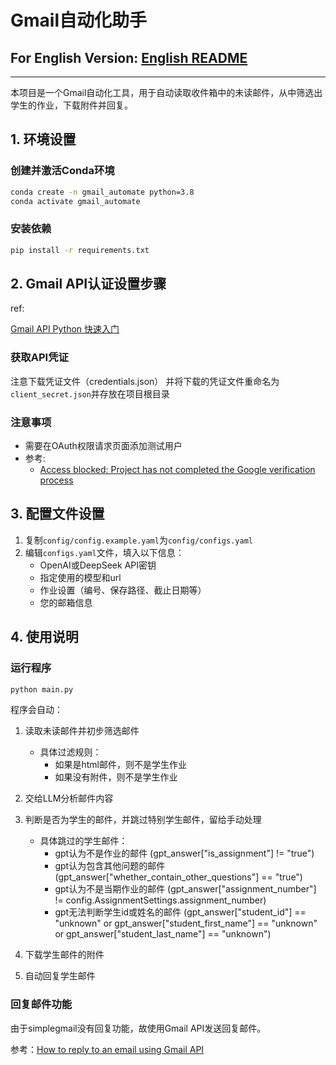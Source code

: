 # Gmail自动化助手

## For English Version: [English README](README_EN.md)

--------------

本项目是一个Gmail自动化工具，用于自动读取收件箱中的未读邮件，从中筛选出学生的作业，下载附件并回复。

## 1. 环境设置

### 创建并激活Conda环境

```bash
conda create -n gmail_automate python=3.8
conda activate gmail_automate
```

### 安装依赖

```bash
pip install -r requirements.txt
```

## 2. Gmail API认证设置步骤

ref:

[Gmail API Python 快速入门](https://developers.google.com/workspace/gmail/api/quickstart/python?hl=zh-cn)

### 获取API凭证

注意下载凭证文件（credentials.json）
并将下载的凭证文件重命名为`client_secret.json`并存放在项目根目录

### 注意事项

- 需要在OAuth权限请求页面添加测试用户
- 参考:
  - [Access blocked: Project has not completed the Google verification process](https://stackoverflow.com/questions/75454425/access-blocked-project-has-not-completed-the-google-verification-process)

## 3. 配置文件设置

1. 复制`config/config.example.yaml`为`config/configs.yaml`
2. 编辑`configs.yaml`文件，填入以下信息：
   - OpenAI或DeepSeek API密钥
   - 指定使用的模型和url
   - 作业设置（编号、保存路径、截止日期等）
   - 您的邮箱信息

## 4. 使用说明

### 运行程序

```bash
python main.py
```

程序会自动：

1. 读取未读邮件并初步筛选邮件

    - 具体过滤规则：
        - 如果是html邮件，则不是学生作业
        - 如果没有附件，则不是学生作业

2. 交给LLM分析邮件内容
3. 判断是否为学生的邮件，并跳过特别学生邮件，留给手动处理

    - 具体跳过的学生邮件：
        - gpt认为不是作业的邮件
        (gpt_answer["is_assignment"] != "true")
        - gpt认为包含其他问题的邮件
        (gpt_answer["whether_contain_other_questions"] == "true")
        - gpt认为不是当期作业的邮件
        (gpt_answer["assignment_number"] != config.AssignmentSettings.assignment_number)
        - gpt无法判断学生id或姓名的邮件
        (gpt_answer["student_id"] == "unknown" or gpt_answer["student_first_name"] == "unknown" or gpt_answer["student_last_name"] == "unknown")

4. 下载学生邮件的附件
5. 自动回复学生邮件

### 回复邮件功能

由于simplegmail没有回复功能，故使用Gmail API发送回复邮件。

参考：[How to reply to an email using Gmail API](https://stackoverflow.com/a/76676129)
